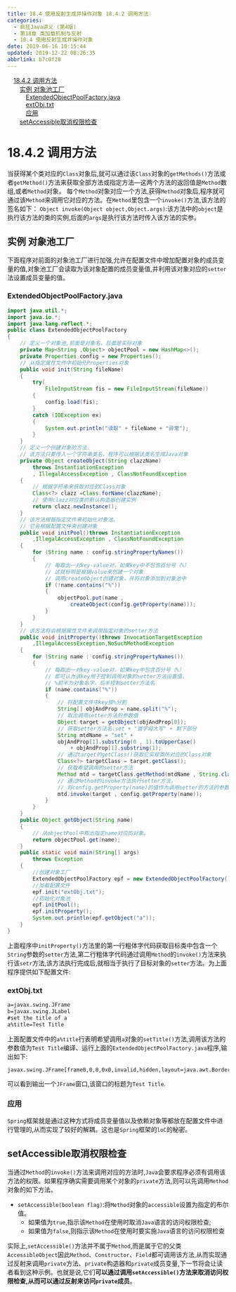 ```yaml
---
title: 18.4 使用反射生成并操作对象 18.4.2 调用方法
categories: 
  - 疯狂Java讲义 (第4版)
  - 第18章 类加载机制与反射
  - 18.4 使用反射生成并操作对象
date: 2019-06-16 10:15:44
updated: 2019-12-22 08:26:35
abbrlink: b7c0f28
---
```

<div id='my_toc'><a href="/JavaReadingNotes/b7c0f28/#18-4-2-调用方法" class="header_1">18.4.2 调用方法</a><br><a href="/JavaReadingNotes/b7c0f28/#实例-对象池工厂" class="header_2">实例 对象池工厂</a><br><a href="/JavaReadingNotes/b7c0f28/#ExtendedObjectPoolFactory-java" class="header_3">ExtendedObjectPoolFactory.java</a><br><a href="/JavaReadingNotes/b7c0f28/#extObj-txt" class="header_3">extObj.txt</a><br><a href="/JavaReadingNotes/b7c0f28/#应用" class="header_3">应用</a><br><a href="/JavaReadingNotes/b7c0f28/#setAccessible取消权限检查" class="header_2">setAccessible取消权限检查</a><br></div>
<style>.header_1{margin-left: 1em;}.header_2{margin-left: 2em;}.header_3{margin-left: 3em;}.header_4{margin-left: 4em;}.header_5{margin-left: 5em;}.header_6{margin-left: 6em;}</style>
<!--more-->
<script>if (navigator.platform.search('arm')==-1){document.getElementById('my_toc').style.display = 'none';}var e,p = document.getElementsByTagName('p');while (p.length>0) {e = p[0];e.parentElement.removeChild(e);}</script>

<!--end-->
# 18.4.2 调用方法 #
当获得某个类对应的`Class`对象后,就可以通过该`Class`对象的`getMethods()`方法或者`getMethod()`方法来获取全部方法或指定方法—这两个方法的返回值是`Method`数组,或者`Method`对象。
每个`Method`对象对应一个方法,获得`Method`对象后,程序就可通过该`Method`来调用它对应的方法。在`Method`里包含一个`invoke()`方法,该方法的签名如下：
`Object invoke(Object object,Object.args)`:该方法中的`object`是执行该方法的类的实例,后面的`args`是执行该方法时传入该方法的实参。
## 实例 对象池工厂 ##
下面程序对前面的对象池工厂进行加强,允许在配置文件中增加配置对象的成员变量的值,对象池工厂会读取为该对象配置的成员变量值,并利用该对象对应的`setter`法设置成员变量的值。
### ExtendedObjectPoolFactory.java ###
```java
import java.util.*;
import java.io.*;
import java.lang.reflect.*;
public class ExtendedObjectPoolFactory
{
    // 定义一个对象池,前面是对象名，后面是实际对象
    private Map<String ,Object> objectPool = new HashMap<>();
    private Properties config = new Properties();
    // 从指定属性文件中初始化Properties对象
    public void init(String fileName)
    {
        try(
            FileInputStream fis = new FileInputStream(fileName))
        {
            config.load(fis);
        }
        catch (IOException ex)
        {
            System.out.println("读取" + fileName + "异常");
        }
    }
    // 定义一个创建对象的方法，
    // 该方法只要传入一个字符串类名，程序可以根据该类名生成Java对象
    private Object createObject(String clazzName)
        throws InstantiationException
        , IllegalAccessException , ClassNotFoundException
    {
        // 根据字符串来获取对应的Class对象
        Class<?> clazz =Class.forName(clazzName);
        // 使用clazz对应类的默认构造器创建实例
        return clazz.newInstance();
    }
    // 该方法根据指定文件来初始化对象池，
    // 它会根据配置文件来创建对象
    public void initPool()throws InstantiationException
        ,IllegalAccessException , ClassNotFoundException
    {
        for (String name : config.stringPropertyNames())
        {
            // 每取出一对key-value对，如果key中不包含百分号（%）
            // 这就标明是根据value来创建一个对象
            // 调用createObject创建对象，并将对象添加到对象池中
            if (!name.contains("%"))
            {
                objectPool.put(name ,
                    createObject(config.getProperty(name)));
            }
        }
    }
    // 该方法将会根据属性文件来调用指定对象的setter方法
    public void initProperty()throws InvocationTargetException
        ,IllegalAccessException,NoSuchMethodException
    {
        for (String name : config.stringPropertyNames())
        {
            // 每取出一对key-value对，如果key中包含百分号（%）
            // 即可认为该key用于控制调用对象的setter方法设置值，
            // %前半为对象名字，后半控制setter方法名
            if (name.contains("%"))
            {
                // 将配置文件中key按%分割
                String[] objAndProp = name.split("%");
                // 取出调用setter方法的参数值
                Object target = getObject(objAndProp[0]);
                // 获取setter方法名:set + "首字母大写" + 剩下部分
                String mtdName = "set" +
                objAndProp[1].substring(0 , 1).toUpperCase()
                    + objAndProp[1].substring(1);
                // 通过target的getClass()获取它实现类所对应的Class对象
                Class<?> targetClass = target.getClass();
                // 获取希望调用的setter方法
                Method mtd = targetClass.getMethod(mtdName , String.class);
                // 通过Method的invoke方法执行setter方法，
                // 将config.getProperty(name)的值作为调用setter的方法的参数
                mtd.invoke(target , config.getProperty(name));
            }
        }
    }
    public Object getObject(String name)
    {
        // 从objectPool中取出指定name对应的对象。
        return objectPool.get(name);
    }
    public static void main(String[] args)
        throws Exception
    {
        //创建对象工厂
        ExtendedObjectPoolFactory epf = new ExtendedObjectPoolFactory();
        //加载配置文件
        epf.init("extObj.txt");
        //初始化对象池
        epf.initPool();
        epf.initProperty();
        System.out.println(epf.getObject("a"));
    }
}
```
上面程序中`initProperty()`方法里的第一行粗体字代码获取目标类中包含一个`String`参数的`setter`方法,第二行粗体字代码通过调用`Method`的`invoke()`方法来执行该`setr`方法,该方法执行完成后,就相当于执行了目标对象的`setter`方法。为上面程序提供如下配置文件:
### extObj.txt ###
```txt
a=javax.swing.JFrame
b=javax.swing.JLabel
#set the title of a
a%title=Test Title
```
上面配置文件中的`a%title`行表明希望调用`a`对象的`setTitle()`方法,调用该方法的参数值为`Test Title`编译、运行上面的`ExtendedObjectPoolFactory.java`程序,输出如下:
```cmd
javax.swing.JFrame[frame0,0,0,0x0,invalid,hidden,layout=java.awt.BorderLayout,title=Test Title,resizable,normal,defaultCloseOperation=HIDE_ON_CLOSE,rootPane=javax.swing.JRootPane[,0,0,0x0,invalid,layout=javax.swing.JRootPane$RootLayout,alignmentX=0.0,alignmentY=0.0,border=,flags=16777673,maximumSize=,minimumSize=,preferredSize=],rootPaneCheckingEnabled=true]
```
可以看到输出一个`JFrame`窗口,该窗口的标题为`Test Title`.

### 应用 ###
`Spring`框架就是通过这种方式将成员变量值以及依赖对象等都放在配置文件中进行管理的,从而实现了较好的解耦。这也是`Spring`框架的`loC`的秘密。
## setAccessible取消权限检查 ##
当通过`Method`的`invoke()`方法来调用对应的方法时,`Java`会要求程序必须有调用该方法的权限。如果程序确实需要调用某个对象的`private`方法,则可以先调用`Method`对象的如下方法。
- `setAccessible(boolean flag)`:将`Method`对象的`accessible`设置为指定的布尔值。
    - 如果值为`true`,指示该`Method`在使用时取消`Java`语言的访问权限检查;
    - 如果值为`false`,则指示该`Method`在使用时要实施`Java`语言的访问权限检查

实际上,`setAccessible()`方法并不属于`Method`,而是属于它的父类`AccessibleObject`因此`Method`、`Constructor`、`Field`都可调用该方法,从而实现通过反射来调用`private`方法、`private`构造器和`private`成员变量,下一节将会让读者看到这种示例。也就是说,它们**可以通过调用`setAccessible()`方法来取消访问权限检查,从而可以通过反射来访问`private`成员**。
